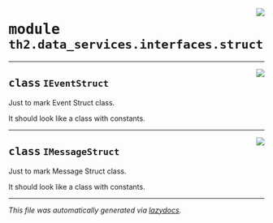 <!-- markdownlint-disable -->

<a href="../../th2/data_services/interfaces/struct.py#L0"><img align="right" style="float:right;" src="https://img.shields.io/badge/-source-cccccc?style=flat-square"></a>

# <kbd>module</kbd> `th2.data_services.interfaces.struct`






---

<a href="../../th2/data_services/interfaces/struct.py#L17"><img align="right" style="float:right;" src="https://img.shields.io/badge/-source-cccccc?style=flat-square"></a>

## <kbd>class</kbd> `IEventStruct`
Just to mark Event Struct class. 

It should look like a class with constants. 





---

<a href="../../th2/data_services/interfaces/struct.py#L24"><img align="right" style="float:right;" src="https://img.shields.io/badge/-source-cccccc?style=flat-square"></a>

## <kbd>class</kbd> `IMessageStruct`
Just to mark Message Struct class. 

It should look like a class with constants. 







---

_This file was automatically generated via [lazydocs](https://github.com/ml-tooling/lazydocs)._
